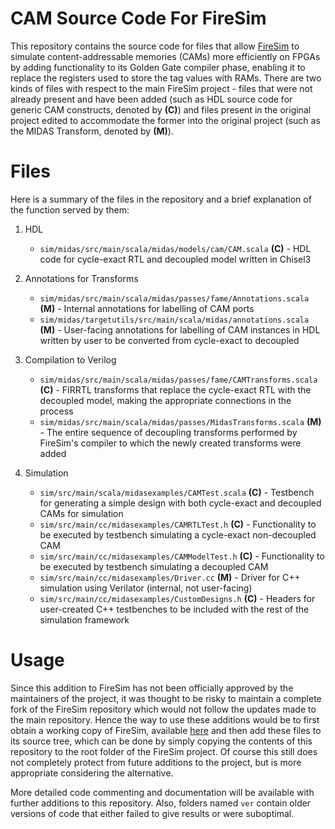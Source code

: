 # CAM Source Code For FireSim
This repository contains the source code for files that allow [FireSim][FireSim] to simulate content-addressable memories (CAMs) more efficiently on FPGAs by adding functionality to its Golden Gate compiler phase, enabling it to replace the registers used to store the tag values with RAMs. There are two kinds of files with respect to the main FireSim project - files that were not already present and have been added (such as HDL source code for generic CAM constructs, denoted by **(C)**) and files present in the original project edited to accommodate the former into the original project (such as the MIDAS Transform, denoted by **(M)**).

# Files
Here is a summary of the files in the repository and a brief explanation of the function served by them:
1. HDL
    - `sim/midas/src/main/scala/midas/models/cam/CAM.scala` **(C)** - HDL code for cycle-exact RTL and decoupled model written in Chisel3

2. Annotations for Transforms
    - `sim/midas/src/main/scala/midas/passes/fame/Annotations.scala` **(M)** - Internal annotations for labelling of CAM ports
    - `sim/midas/targetutils/src/main/scala/midas/annotations.scala` **(M)** - User-facing annotations for labelling of CAM instances in HDL written by user to be converted from cycle-exact to decoupled

3. Compilation to Verilog
    - `sim/midas/src/main/scala/midas/passes/fame/CAMTransforms.scala` **(C)** - FIRRTL transforms that replace the cycle-exact RTL with the decoupled model, making the appropriate connections in the process
    - `sim/midas/src/main/scala/midas/passes/MidasTransforms.scala` **(M)** - The entire sequence of decoupling transforms performed by FireSim's compiler to which the newly created transforms were added

4. Simulation
    - `sim/src/main/scala/midasexamples/CAMTest.scala` **(C)** - Testbench for generating a simple design with both cycle-exact and decoupled CAMs for simulation
    - `sim/src/main/cc/midasexamples/CAMRTLTest.h` **(C)** - Functionality to be executed by testbench simulating a cycle-exact non-decoupled CAM
    - `sim/src/main/cc/midasexamples/CAMModelTest.h` **(C)** - Functionality to be executed by testbench simulating a decoupled CAM
    - `sim/src/main/cc/midasexamples/Driver.cc` **(M)** - Driver for C++ simulation using Verilator (internal, not user-facing)
    - `sim/src/main/cc/midasexamples/CustomDesigns.h` **(C)** - Headers for user-created C++ testbenches to be included with the rest of the simulation framework

# Usage
Since this addition to FireSim has not been officially approved by the maintainers of the project, it was thought to be risky to maintain a complete fork of the FireSim repository which would not follow the updates made to the main repository. Hence the way to use these additions would be to first obtain a working copy of FireSim, available [here][FireSim] and then add these files to its source tree, which can be done by simply copying the contents of this repository to the root folder of the FireSim project. Of course this still does not completely protect from future additions to the project, but is more appropriate considering the alternative.

More detailed code commenting and documentation will be available with further additions to this repository. Also, folders named `ver` contain older versions of code that either failed to give results or were suboptimal.

[FireSim]: https://github.com/firesim/firesim/
